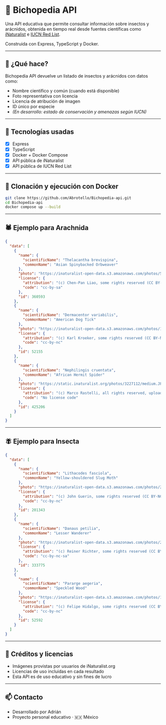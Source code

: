 # 🐞 Bichopedia API

Una API educativa que permite consultar información sobre insectos y arácnidos, obtenida en tiempo real desde fuentes científicas como [iNaturalist](https://www.inaturalist.org/) e [IUCN Red List](https://www.iucnredlist.org/).

Construida con Express, TypeScript y Docker.

---

## 🚀 ¿Qué hace?

Bichopedia API devuelve un listado de insectos y arácnidos con datos como:

- Nombre científico y común (cuando está disponible)
- Foto representativa con licencia
- Licencia de atribución de imagen
- ID único por especie
- *(En desarrollo: estado de conservación y amenazas según IUCN)*

---

## 🧰 Tecnologías usadas

- [x] Express
- [x] TypeScript
- [x] Docker + Docker Compose
- [x] API pública de iNaturalist
- [x] API pública de IUCN Red List

---

## 🐳 Clonación y ejecución con Docker

```bash
git clone https://github.com/Abrotello/Bichopedia-api.git
cd Bichopedia-api
docker compose up --build
```

---

## 🕷️ Ejemplo para Arachnida

```json
{
  "data": [
    {
      "name": {
        "scientificName": "Thelacantha brevispina",
        "commonName": "Asian Spinybacked Orbweaver"
      },
      "photo": "https://inaturalist-open-data.s3.amazonaws.com/photos/5453209/medium.jpg",
      "license": {
        "attribution": "(c) Chen-Pan Liao, some rights reserved (CC BY-SA)",
        "code": "cc-by-sa"
      },
      "id": 360593
    },
    {
      "name": {
        "scientificName": "Dermacentor variabilis",
        "commonName": "American Dog Tick"
      },
      "photo": "https://inaturalist-open-data.s3.amazonaws.com/photos/136253899/medium.jpg",
      "license": {
        "attribution": "(c) Karl Kroeker, some rights reserved (CC BY-NC), uploaded by Karl Kroeker",
        "code": "cc-by-nc"
      },
      "id": 52155
    },
    {
      "name": {
        "scientificName": "Nephilingis cruentata",
        "commonName": "African Hermit Spider"
      },
      "photo": "https://static.inaturalist.org/photos/3227112/medium.JPG",
      "license": {
        "attribution": "(c) Marco Rastelli, all rights reserved, uploaded by Marco Rastelli",
        "code": "No license code"
      },
      "id": 425206
    }
  ]
}
```

---

## 🪰 Ejemplo para Insecta

```json
{
  "data": [
    {
      "name": {
        "scientificName": "Lithacodes fasciola",
        "commonName": "Yellow-shouldered Slug Moth"
      },
      "photo": "https://inaturalist-open-data.s3.amazonaws.com/photos/29460468/medium.jpeg",
      "license": {
        "attribution": "(c) John Guerin, some rights reserved (CC BY-NC), uploaded by John Guerin",
        "code": "cc-by-nc"
      },
      "id": 201343
    },
    {
      "name": {
        "scientificName": "Danaus petilia",
        "commonName": "Lesser Wanderer"
      },
      "photo": "https://inaturalist-open-data.s3.amazonaws.com/photos/23166410/medium.jpeg",
      "license": {
        "attribution": "(c) Reiner Richter, some rights reserved (CC BY-NC-SA), uploaded by Reiner Richter",
        "code": "cc-by-nc-sa"
      },
      "id": 333775
    },
    {
      "name": {
        "scientificName": "Pararge aegeria",
        "commonName": "Speckled Wood"
      },
      "photo": "https://inaturalist-open-data.s3.amazonaws.com/photos/102255693/medium.jpg",
      "license": {
        "attribution": "(c) Felipe Hidalgo, some rights reserved (CC BY-NC), uploaded by Felipe Hidalgo",
        "code": "cc-by-nc"
      },
      "id": 52592
    }
  ]
}
```

---

## 📜 Créditos y licencias

- Imágenes provistas por usuarios de iNaturalist.org
- Licencias de uso incluidas en cada resultado
- Esta API es de uso educativo y sin fines de lucro

---

## 📫 Contacto

- Desarrollado por Adrián
- Proyecto personal educativo · 🇲🇽 México

